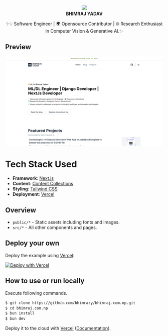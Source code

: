<p align="center">
  <img src="https://user-images.githubusercontent.com/46085301/145169259-0ad36299-c8ae-460b-ac66-5cb7940f3c51.png" height="75"/>
  <br/>
  <b>BHIMRAJ YADAV</b><br/>
<p align="center">✨💡 Software Engineer | 🌍 Opensource Contributor |
🌐 Research Enthusiast in Computer Vision & Generative AI.✨</p>
</p>

## Preview

![Homepage](public/landing-page.jpg)

# Tech Stack Used

- **Framework**: [Next.js](https://nextjs.org/)
- **Content**: [Content Collections](https://www.content-collections.dev/)
- **Styling**: [Tailwind CSS](https://tailwindcss.com/)
- **Deployment**: [Vercel](https://vercel.com/)

## Overview

- `public/*` - Static assets including fonts and images.
- `src/*` - All other components and pages.

## Deploy your own

Deploy the example using [Vercel](https://vercel.com?utm_source=github&utm_medium=readme&utm_campaign=next-example):

[![Deploy with Vercel](https://vercel.com/button)](https://vercel.com/new/git/external?repository-url=https://github.com/vercel/next.js/tree/canary/examples/with-tailwindcss&project-name=with-tailwindcss&repository-name=with-tailwindcss)

## How to use or run locally

Execute following commands.

```bash
$ git clone https://github.com/bhimrazy/bhimraj.com.np.git
$ cd bhimraj.com.np
$ bun install
$ bun dev
```

Deploy it to the cloud with [Vercel](https://vercel.com/new?utm_source=github&utm_medium=readme&utm_campaign=next-example) ([Documentation](https://nextjs.org/docs/deployment)).
